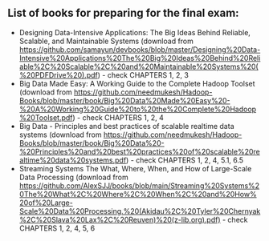 ## List of books for preparing for the final exam:

- Designing Data-Intensive Applications: The Big Ideas Behind Reliable, Scalable, and Maintainable Systems (download from https://github.com/samayun/devbooks/blob/master/Designing%20Data-Intensive%20Applications%20The%20Big%20Ideas%20Behind%20Reliable%2C%20Scalable%2C%20and%20Maintainable%20Systems%20(%20PDFDrive%20).pdf) - check CHAPTERS 1, 2, 3
- Big Data Made Easy: A Working Guide to the Complete Hadoop Toolset (download from https://github.com/needmukesh/Hadoop-Books/blob/master/book/Big%20Data%20Made%20Easy%20-%20A%20Working%20Guide%20to%20the%20Complete%20Hadoop%20Toolset.pdf) - check CHAPTERS 1, 2, 4
- Big Data - Principles and best practices of scalable realtime data systems (download from https://github.com/needmukesh/Hadoop-Books/blob/master/book/Big%20Data%20-%20Principles%20and%20best%20practices%20of%20scalable%20realtime%20data%20systems.pdf) - check CHAPTERS 1, 2, 4, 5.1, 6.5
- Streaming Systems The What, Where, When, and How of Large-Scale Data Processing (download from https://github.com/AlexSJJ/books/blob/main/Streaming%20Systems%20The%20What%2C%20Where%2C%20When%2C%20and%20How%20of%20Large-Scale%20Data%20Processing.%20(Akidau%2C%20Tyler%20Chernyak%2C%20Slava%20Lax%2C%20Reuven)%20(z-lib.org).pdf) - check CHAPTERS 1, 2, 4, 5, 6
